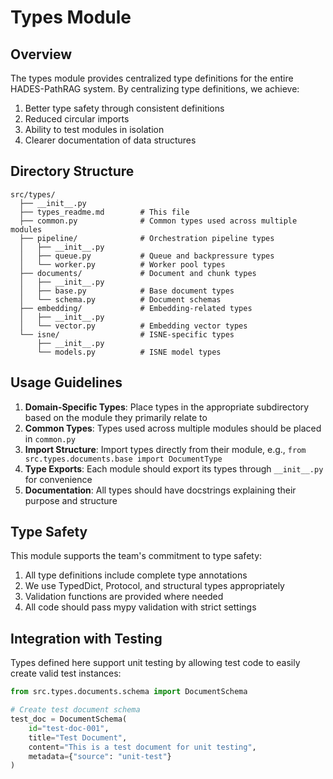 # Types Module

## Overview

The types module provides centralized type definitions for the entire HADES-PathRAG system. By centralizing type definitions, we achieve:

1. Better type safety through consistent definitions
2. Reduced circular imports
3. Ability to test modules in isolation
4. Clearer documentation of data structures

## Directory Structure

```
src/types/
  ├── __init__.py
  ├── types_readme.md        # This file
  ├── common.py              # Common types used across multiple modules
  ├── pipeline/              # Orchestration pipeline types
  │   ├── __init__.py
  │   ├── queue.py           # Queue and backpressure types
  │   └── worker.py          # Worker pool types
  ├── documents/             # Document and chunk types
  │   ├── __init__.py  
  │   ├── base.py            # Base document types
  │   └── schema.py          # Document schemas
  ├── embedding/             # Embedding-related types
  │   ├── __init__.py
  │   └── vector.py          # Embedding vector types
  └── isne/                  # ISNE-specific types
      ├── __init__.py
      └── models.py          # ISNE model types
```

## Usage Guidelines

1. **Domain-Specific Types**: Place types in the appropriate subdirectory based on the module they primarily relate to
2. **Common Types**: Types used across multiple modules should be placed in `common.py`
3. **Import Structure**: Import types directly from their module, e.g., `from src.types.documents.base import DocumentType`
4. **Type Exports**: Each module should export its types through `__init__.py` for convenience
5. **Documentation**: All types should have docstrings explaining their purpose and structure

## Type Safety

This module supports the team's commitment to type safety:

1. All type definitions include complete type annotations
2. We use TypedDict, Protocol, and structural types appropriately
3. Validation functions are provided where needed
4. All code should pass mypy validation with strict settings

## Integration with Testing

Types defined here support unit testing by allowing test code to easily create valid test instances:

```python
from src.types.documents.schema import DocumentSchema

# Create test document schema
test_doc = DocumentSchema(
    id="test-doc-001",
    title="Test Document",
    content="This is a test document for unit testing",
    metadata={"source": "unit-test"}
)
```
